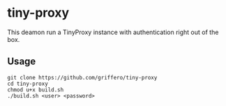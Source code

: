 # tiny-proxy
This deamon run a TinyProxy instance with authentication right out of the box.

## Usage

```
git clone https://github.com/griffero/tiny-proxy
cd tiny-proxy
chmod u+x build.sh
./build.sh <user> <password>
```
